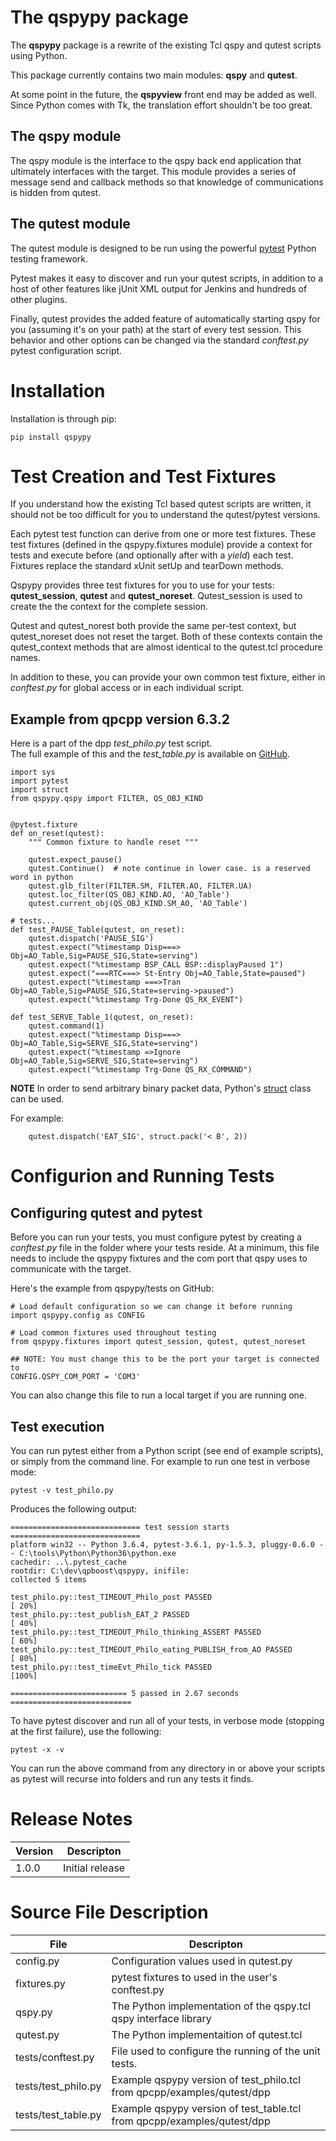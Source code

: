 
# The qspypy package 
The **qspypy** package is a rewrite of the existing Tcl qspy and qutest scripts 
using Python.  

This package currently contains two main modules: **qspy** and **qutest**.  

At some point in the future, the **qspyview** front end may be added as well.  
Since Python comes with Tk, the translation effort shouldn't be too great.

## The qspy module
The qspy module is the interface to the qspy back end application that ultimately 
interfaces with the target.  This module provides a series of message send and 
callback methods so that knowledge of communications is hidden from qutest.  

## The qutest module
The qutest module is designed to be run using the powerful
[pytest](https://pytest.org/) Python testing framework.  

Pytest makes it easy to discover and run your qutest scripts, 
in addition to a host of other features like jUnit XML output for Jenkins 
and hundreds of other plugins.

Finally, qutest provides the added feature of automatically starting qspy 
for you (assuming it's on your path) at the start of every test session.  This 
behavior and other options can be changed via the standard _conftest.py_ pytest
configuration script.

# Installation
Installation is through pip:

```pip install qspypy```

# Test Creation and Test Fixtures
If you understand how the existing Tcl based qutest scripts are written,
it should not be too difficult for you to understand the qutest/pytest versions.

Each pytest test function can derive from one or more test fixtures.  These
test fixtures (defined in the qspypy.fixtures module) provide a context for  
tests and execute before (and optionally after with a _yield_) each test.  
Fixtures replace the standard xUnit setUp and tearDown methods.


Qspypy provides three test fixtures for you to use for your tests: 
**qutest_session**, **qutest** and **qutest_noreset**.  Qutest_session is used
to create the the context for the complete session.

Qutest and qutest_norest both provide the same per-test context,
but qutest_noreset does not reset the target.  Both of these contexts contain
the qutest_context methods that are almost identical to the qutest.tcl procedure
names.

In addition to these, you can provide your own common test fixture, either in
_conftest.py_ for global access or in each individual script.

## Example from qpcpp version 6.3.2
Here is a part of the dpp _test_philo.py_ test script.  
The full example of this and the _test_table.py_ is available on
[GitHub](https://github.com/LotusEngineering/qpboost/tree/master/qspypy/tests).

```
import sys
import pytest
import struct
from qspypy.qspy import FILTER, QS_OBJ_KIND


@pytest.fixture
def on_reset(qutest):
    """ Common fixture to handle reset """

    qutest.expect_pause()
    qutest.Continue()  # note continue in lower case. is a reserved word in python
    qutest.glb_filter(FILTER.SM, FILTER.AO, FILTER.UA)
    qutest.loc_filter(QS_OBJ_KIND.AO, 'AO_Table')
    qutest.current_obj(QS_OBJ_KIND.SM_AO, 'AO_Table')

# tests...
def test_PAUSE_Table(qutest, on_reset):
    qutest.dispatch('PAUSE_SIG')
    qutest.expect("%timestamp Disp===> Obj=AO_Table,Sig=PAUSE_SIG,State=serving")
    qutest.expect("%timestamp BSP_CALL BSP::displayPaused 1")
    qutest.expect("===RTC===> St-Entry Obj=AO_Table,State=paused")
    qutest.expect("%timestamp ===>Tran Obj=AO_Table,Sig=PAUSE_SIG,State=serving->paused")
    qutest.expect("%timestamp Trg-Done QS_RX_EVENT")

def test_SERVE_Table_1(qutest, on_reset):
    qutest.command(1)
    qutest.expect("%timestamp Disp===> Obj=AO_Table,Sig=SERVE_SIG,State=serving")
    qutest.expect("%timestamp =>Ignore Obj=AO_Table,Sig=SERVE_SIG,State=serving")
    qutest.expect("%timestamp Trg-Done QS_RX_COMMAND")

```

**NOTE** In order to send arbitrary binary packet data, Python's 
[struct](https://docs.python.org/3/library/struct.html) class can be used.  

For example:
```
    qutest.dispatch('EAT_SIG', struct.pack('< B', 2))
```

# Configurion and Running Tests

## Configuring qutest and pytest
Before you can run your tests, you must configure pytest by creating a 
_conftest.py_ file in the folder where your tests reside.  At a minimum, this 
file needs to include the qspypy fixtures and the com port that qspy uses 
to communicate with the target. 

Here's the example from qspypy/tests on GitHub:
```
# Load default configuration so we can change it before running
import qspypy.config as CONFIG

# Load common fixtures used throughout testing
from qspypy.fixtures import qutest_session, qutest, qutest_noreset

## NOTE: You must change this to be the port your target is connected to
CONFIG.QSPY_COM_PORT = 'COM3'
```
You can also change this file to run a local target if you are running one.

## Test execution
You can run pytest either from a Python script (see end of example scripts), or 
simply from the command line.  For example to run one test in verbose mode:
```
pytest -v test_philo.py
```


Produces the following output:
```
============================= test session starts =============================
platform win32 -- Python 3.6.4, pytest-3.6.1, py-1.5.3, pluggy-0.6.0 -- C:\tools\Python\Python36\python.exe
cachedir: ..\.pytest_cache
rootdir: C:\dev\qpboost\qspypy, inifile:
collected 5 items

test_philo.py::test_TIMEOUT_Philo_post PASSED                            [ 20%]
test_philo.py::test_publish_EAT_2 PASSED                                 [ 40%]
test_philo.py::test_TIMEOUT_Philo_thinking_ASSERT PASSED                 [ 60%]
test_philo.py::test_TIMEOUT_Philo_eating_PUBLISH_from_AO PASSED          [ 80%]
test_philo.py::test_timeEvt_Philo_tick PASSED                            [100%]

========================== 5 passed in 2.67 seconds ===========================
```


To have pytest discover and run all of your tests, in verbose mode 
(stopping at the first failure), use the following:
```
pytest -x -v
```


You can run the above command from any directory in or above your scripts 
as pytest will recurse into folders and run any tests it finds.

# Release Notes
Version | Descripton
-------|----------
1.0.0 | Initial release

# Source File Description
File | Descripton
---- | ----------
config.py | Configuration values used in qutest.py  
fixtures.py | pytest fixtures to used in the user's conftest.py
qspy.py | The Python implementation of the qspy.tcl qspy interface library
qutest.py | The Python implementaition of qutest.tcl
tests/conftest.py | File used to configure the running of the unit tests.
tests/test_philo.py | Example qspypy version of test_philo.tcl from qpcpp/examples/qutest/dpp
tests/test_table.py | Example qspypy version of test_table.tcl from qpcpp/examples/qutest/dpp

